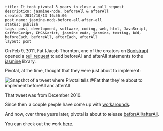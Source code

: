 ```
title: It took pivotal 3 years to close a pull request
description: jasmine-node, beforeAll & afterAll
created: 2014/10/13 16:56:06
post_name: jasmine-node-before-all-after-all
status: publish
tags: post, development, software, coding, web, html, JavaScript, CoffeeScript, EMCAScript, jasmine-node, jasmine, testing, bdd, beforeEach, beforeAll, afterEach, afterAll
layout: post
```

On Feb 9, 2011, Fat (Jacob Thornton, one of the creators on [Bootstrap](http://getbootstrap.com/)) opened a [pull request](https://github.com/pivotal/jasmine/pull/56) to add beforeAll and afterAll statements to the [jasmine](https://github.com/pivotal/jasmine) library.

Pivotal, at the time, thought that they were just about to implement:

![Snapshot of a tweet where Pivotal tells @Fat that they're about to implement beforeAll and afterAll](http://cl.ly/64PF/Screen%20shot%202011-04-17%20at%2011.18.55%20PM.png)

That tweet was from December 2010.

Since then, a couple people have come up with [workarounds](https://github.com/nonplus/jasmine-beforeAll).

And now, over three years later, pivotal is about to release [beforeAll/afterAll](https://github.com/pivotal/jasmine/pull/56#issuecomment-56873541).

You can check out the work [here](https://github.com/pivotal/jasmine/commit/ba0982d89f6d2a6523e505f062638a708ac0c25e).
